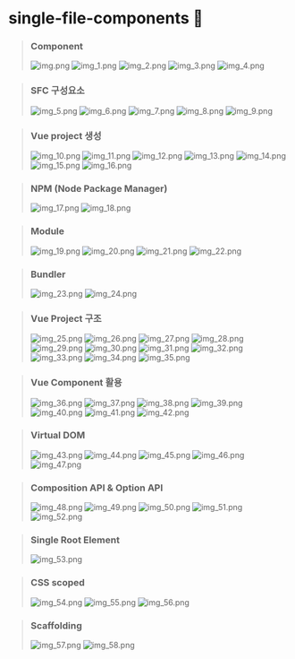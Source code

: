 # single-file-components 💨

> ### Component
> ![img.png](images/img.png)
> ![img_1.png](images/img_1.png)
> ![img_2.png](images/img_2.png)
> ![img_3.png](images/img_3.png)
> ![img_4.png](images/img_4.png)

> ### SFC 구성요소
> ![img_5.png](images/img_5.png)
> ![img_6.png](images/img_6.png)
> ![img_7.png](images/img_7.png)
> ![img_8.png](images/img_8.png)
> ![img_9.png](images/img_9.png)

> ### Vue project 생성
> ![img_10.png](images/img_10.png)
> ![img_11.png](images/img_11.png)
> ![img_12.png](images/img_12.png)
> ![img_13.png](images/img_13.png)
> ![img_14.png](images/img_14.png)
> ![img_15.png](images/img_15.png)
> ![img_16.png](images/img_16.png)

> ### NPM (Node Package Manager)
> ![img_17.png](images/img_17.png)
> ![img_18.png](images/img_18.png)

> ### Module
> ![img_19.png](images/img_19.png)
> ![img_20.png](images/img_20.png)
> ![img_21.png](images/img_21.png)
> ![img_22.png](images/img_22.png)

> ### Bundler
> ![img_23.png](images/img_23.png)
> ![img_24.png](images/img_24.png)

> ### Vue Project 구조
> ![img_25.png](images/img_25.png)
> ![img_26.png](images/img_26.png)
> ![img_27.png](images/img_27.png)
> ![img_28.png](images/img_28.png)
> ![img_29.png](images/img_29.png)
> ![img_30.png](images/img_30.png)
> ![img_31.png](images/img_31.png)
> ![img_32.png](images/img_32.png)
> ![img_33.png](images/img_33.png)
> ![img_34.png](images/img_34.png)
> ![img_35.png](images/img_35.png)

> ### Vue Component 활용
> ![img_36.png](images/img_36.png)
> ![img_37.png](images/img_37.png)
> ![img_38.png](images/img_38.png)
> ![img_39.png](images/img_39.png)
> ![img_40.png](images/img_40.png)
> ![img_41.png](images/img_41.png)
> ![img_42.png](images/img_42.png)

> ### Virtual DOM
> ![img_43.png](images/img_43.png)
> ![img_44.png](images/img_44.png)
> ![img_45.png](images/img_45.png)
> ![img_46.png](images/img_46.png)
> ![img_47.png](images/img_47.png)

> ### Composition API & Option API
> ![img_48.png](images/img_48.png)
> ![img_49.png](images/img_49.png)
> ![img_50.png](images/img_50.png)
> ![img_51.png](images/img_51.png)
> ![img_52.png](images/img_52.png)

> ### Single Root Element
> ![img_53.png](images/img_53.png)

> ### CSS scoped
> ![img_54.png](images/img_54.png)
> ![img_55.png](images/img_55.png)
> ![img_56.png](images/img_56.png)

> ### Scaffolding
> ![img_57.png](images/img_57.png)
> ![img_58.png](images/img_58.png)
> 